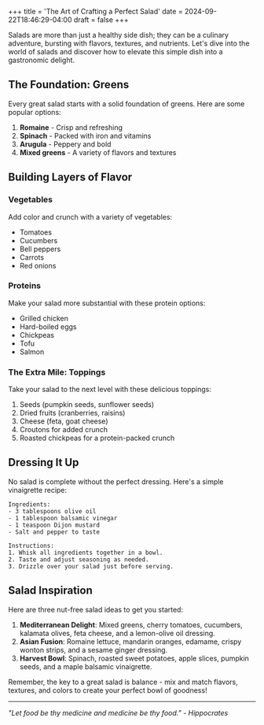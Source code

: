 +++
title = 'The Art of Crafting a Perfect Salad'
date = 2024-09-22T18:46:29-04:00
draft = false
+++

Salads are more than just a healthy side dish; they can be a culinary adventure, bursting with flavors, textures, and nutrients. Let's dive into the world of salads and discover how to elevate this simple dish into a gastronomic delight.

## The Foundation: Greens

Every great salad starts with a solid foundation of greens. Here are some popular options:

1. **Romaine** - Crisp and refreshing
2. **Spinach** - Packed with iron and vitamins
3. **Arugula** - Peppery and bold
4. **Mixed greens** - A variety of flavors and textures

## Building Layers of Flavor

### Vegetables

Add color and crunch with a variety of vegetables:

- Tomatoes
- Cucumbers
- Bell peppers
- Carrots
- Red onions

### Proteins

Make your salad more substantial with these protein options:

- Grilled chicken
- Hard-boiled eggs
- Chickpeas
- Tofu
- Salmon

### The Extra Mile: Toppings

Take your salad to the next level with these delicious toppings:

1. Seeds (pumpkin seeds, sunflower seeds)
2. Dried fruits (cranberries, raisins)
3. Cheese (feta, goat cheese)
4. Croutons for added crunch
5. Roasted chickpeas for a protein-packed crunch

## Dressing It Up

No salad is complete without the perfect dressing. Here's a simple vinaigrette recipe:

```
Ingredients:
- 3 tablespoons olive oil
- 1 tablespoon balsamic vinegar
- 1 teaspoon Dijon mustard
- Salt and pepper to taste

Instructions:
1. Whisk all ingredients together in a bowl.
2. Taste and adjust seasoning as needed.
3. Drizzle over your salad just before serving.
```

## Salad Inspiration

Here are three nut-free salad ideas to get you started:

1. **Mediterranean Delight**: Mixed greens, cherry tomatoes, cucumbers, kalamata olives, feta cheese, and a lemon-olive oil dressing.
2. **Asian Fusion**: Romaine lettuce, mandarin oranges, edamame, crispy wonton strips, and a sesame ginger dressing.
3. **Harvest Bowl**: Spinach, roasted sweet potatoes, apple slices, pumpkin seeds, and a maple balsamic vinaigrette.

Remember, the key to a great salad is balance - mix and match flavors, textures, and colors to create your perfect bowl of goodness!

---

*"Let food be thy medicine and medicine be thy food." - Hippocrates*